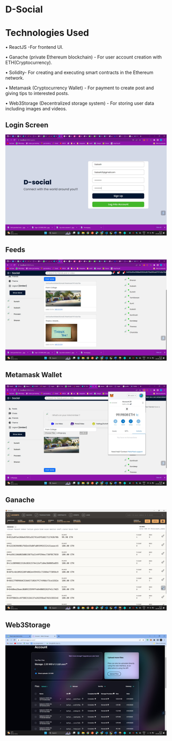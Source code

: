 # D-Social

# Technologies Used

•	ReactJS -For frontend UI.

•	Ganache (private Ethereum blockchain) - For user account creation with ETH(Cryptocurrency).

•	Solidity- For creating and executing smart contracts in the Ethereum network.

•	Metamask (Cryptocurrency Wallet) -  For payment to create post and giving tips to interested posts.

•	Web3Storage (Decentralized storage system) - For storing user data including images and videos. 



## Login Screen
![alt text](https://github.com/sharan2717/D-Social/blob/4980e4196fd434b593d093c02887ec6fdcb010bb/social-media-facebook-clone/Output%20Screenshots/WhatsApp%20Image%202023-04-25%20at%2010.25.05%20PM.jpeg)

## Feeds
![alt text](https://github.com/sharan2717/D-Social/blob/eb5607d75c2d85f55dabb0bb24f11a31e91b09a2/social-media-facebook-clone/Output%20Screenshots/WhatsApp%20Image%202023-04-25%20at%2010.22.36%20PM.jpeg)

## Metamask Wallet
![alt text](https://github.com/sharan2717/D-Social/blob/4980e4196fd434b593d093c02887ec6fdcb010bb/social-media-facebook-clone/Output%20Screenshots/WhatsApp%20Image%202023-04-25%20at%209.58.32%20PM.jpeg)

## Ganache
![alt text](https://github.com/sharan2717/D-Social/blob/4980e4196fd434b593d093c02887ec6fdcb010bb/social-media-facebook-clone/Output%20Screenshots/WhatsApp%20Image%202023-04-25%20at%209.51.28%20PM.jpeg)

## Web3Storage
![alt text](https://github.com/sharan2717/D-Social/blob/4980e4196fd434b593d093c02887ec6fdcb010bb/social-media-facebook-clone/Output%20Screenshots/WhatsApp%20Image%202023-04-25%20at%209.53.48%20PM.jpeg)
